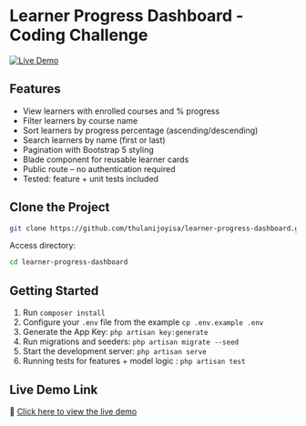# Learner Progress Dashboard - Coding Challenge

[![Live Demo](https://img.shields.io/badge/LIVE%20DEMO-VIEW-blue?style=for-the-badge&logo=laravel)](https://learner-progress.up.railway.app/learner-progress)

## Features
- View learners with enrolled courses and % progress
- Filter learners by course name
- Sort learners by progress percentage (ascending/descending)
- Search learners by name (first or last)
- Pagination with Bootstrap 5 styling
- Blade component for reusable learner cards
- Public route – no authentication required
- Tested: feature + unit tests included

## Clone the Project
```bash
git clone https://github.com/thulanijoyisa/learner-progress-dashboard.git
```
Access directory:
```bash
cd learner-progress-dashboard
```
## Getting Started
1. Run `composer install`
2. Configure your `.env` file from the example `cp .env.example .env`
3. Generate the App Key: `php artisan key:generate`
4. Run migrations and seeders: `php artisan migrate --seed`
5. Start the development server: `php artisan serve`
6. Running tests for features + model logic :  `php artisan test`

## Live Demo Link
🔗 [Click here to view the live demo](https://learner-progress.up.railway.app/learner-progress)
